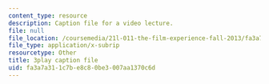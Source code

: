 ```yaml
---
content_type: resource
description: Caption file for a video lecture.
file: null
file_location: /coursemedia/21l-011-the-film-experience-fall-2013/fa3a7a311c7be8c80be3007aa1370c6d_wAojFJTmsxE.srt
file_type: application/x-subrip
resourcetype: Other
title: 3play caption file
uid: fa3a7a31-1c7b-e8c8-0be3-007aa1370c6d
---
```

